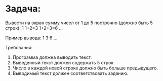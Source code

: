 # Задача:

Вывести на экран сумму чисел от 1 до 5 построчно (должно быть 5 строк):
1
1+2=3
1+2+3=6
...

Пример вывода:
1
3
6
...

Требования:

1.	Программа должна выводить текст.
2.	Выведенный текст должен содержать 5 строк.
3.	Число в каждой новой строке должно быть больше предыдущего.
4.	Выводимый текст должен соответствовать заданию.
